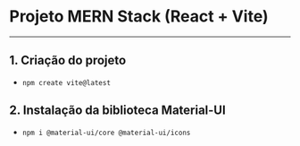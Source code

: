# Projeto MERN Stack (React + Vite)
-------------------------

## 1. Criação do projeto
- `npm create vite@latest`

## 2. Instalação da biblioteca Material-UI
- `npm i @material-ui/core @material-ui/icons`
